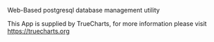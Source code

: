
Web-Based postgresql database management utility

This App is supplied by TrueCharts, for more information please visit https://truecharts.org
